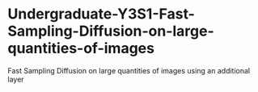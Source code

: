 # Undergraduate-Y3S1-Fast-Sampling-Diffusion-on-large-quantities-of-images
Fast Sampling Diffusion on large quantities of images using an additional layer

